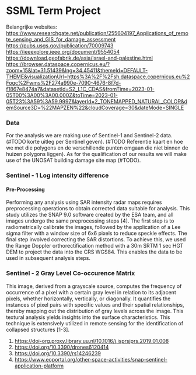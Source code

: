 # SSML Term Project

Belangrijke websites:
https://www.researchgate.net/publication/255604197_Applications_of_remote_sensing_and_GIS_for_damage_assessment
https://pubs.usgs.gov/publication/70009743
https://ieeexplore.ieee.org/document/9554054
https://download.geofabrik.de/asia/israel-and-palestine.html
https://browser.dataspace.copernicus.eu/?zoom=15&lat=31.51439&lng=34.45411&themeId=DEFAULT-THEME&visualizationUrl=https%3A%2F%2Fsh.dataspace.copernicus.eu%2Fogc%2Fwms%2F274a990e-7090-4676-8f7d-f1867e8474a7&datasetId=S2_L1C_CDAS&fromTime=2023-01-05T00%3A00%3A00.000Z&toTime=2023-01-05T23%3A59%3A59.999Z&layerId=2_TONEMAPPED_NATURAL_COLOR&demSource3D=%22MAPZEN%22&cloudCoverage=30&dateMode=SINGLE

### Data
For the analysis we are making use of Sentinel-1 and Sentinel-2 data. (#TODO korte uitleg per Sentinel geven). (#TODO Referentie kaart en hoe we met die polygons en de verschillende punten omgaan die niet binnen de huizen polygons liggen). As for the qualification of our results we will make use of the UNOSAT building damage site map (#TODO). 

### Sentinel - 1 Log intensity difference

#### Pre-Processing
Performing any analysis using SAR intensity radar maps requires preprocessing operations to obtain corrected data suitable for analysis. This study utilizes the SNAP 9.0 software created by the ESA team, and all images undergo the same preprocessing steps [4]. The first step is to radiometrically calibrate the images, followed by the application of a Lee sigma filter with a window size of 6x6 pixels to reduce speckle effects. The final step involved correcting the SAR distortions. To achieve this, we used the Range Doppler orthorectification method with a 30m SRTM 1 sec HGT DEM to project the data into the CRS WGS84. This enables the data to be used in subsequent analysis steps.

### Sentinel - 2 Gray Level Co-occurence Matrix
This image, derived from a grayscale source, computes the frequency of occurrence of a pixel with a certain gray level in relation to its adjacent pixels, whether horizontally, vertically, or diagonally. It quantifies the instances of pixel pairs with specific values and their spatial relationships, thereby mapping out the distribution of gray levels across the image. This textural analysis yields insights into the surface characteristics. This technique is extensively utilized in remote sensing for the identification of collapsed structures [1-3].

1. https://doi-org.proxy.library.uu.nl/10.1016/j.isprsjprs.2019.01.008
2. https://doi.org/10.3390/drones6120414
3. https://doi.org/10.3390/rs14246239
4. https://www.eoportal.org/other-space-activities/snap-sentinel-application-platform

